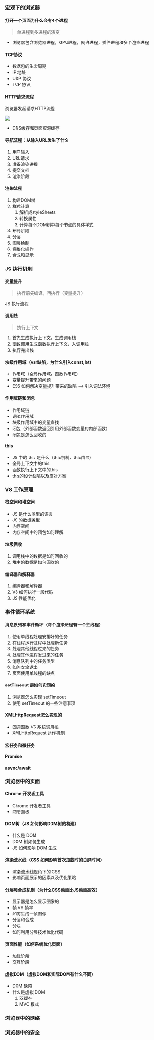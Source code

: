 ### 宏观下的浏览器

#### 打开一个页面为什么会有4个进程

> 单进程到多进程的演变

- 浏览器包含浏览器进程，GPU进程，网络进程，插件进程和多个渲染进程

#### TCP协议

- 数据包的生命周期
- IP 地址
- UDP 协议
- TCP 协议

#### HTTP请求流程

浏览器发起请求HTTP流程

![](D:\github_exercise\knowledge-graph\浏览器原理\images\http请求.webp)

- DNS缓存和页面资源缓存

#### 导航流程：从输入URL发生了什么

1. 用户输入
2. URL请求
3. 准备渲染进程
4. 提交文档
5. 渲染阶段

#### 渲染流程

1. 构建DOM树
2. 样式计算
   1. 解析成styleSheets
   2. 转换属性
   3. 计算每个DOM树中每个节点的具体样式
3. 布局阶段
4. 分层
5. 图层绘制
6. 栅格化操作
7. 合成和显示



### JS 执行机制

#### 变量提升

> 执行前先编译，再执行（变量提升）

JS 执行流程

#### 调用栈

> 执行上下文

1. 首先生成执行上下文，生成调用栈
2. 函数调用生成函数执行上下文，入调用栈
3. 执行完出栈

#### 块级作用域（var缺陷，为什么引入const,let)

- 作用域（全局作用域，函数作用域）
- 变量提升带来的问题
- ES6 如何解决变量提升带来的缺陷  --> 引入词法环境

#### 作用域链和闭包

- 作用域链
- 词法作用域
- 块级作用域中的变量查找
- 闭包（外部函数返回引用外部函数变量的内部函数）
- 闭包是怎么回收的

#### this

- JS 中的 this 是什么（this机制，this由来）
- 全局上下文中的this
- 函数执行上下文中的this
- this的设计缺陷以及应对方案

### V8 工作原理

#### 栈空间和堆空间

- JS 是什么类型的语言
- JS 的数据类型
- 内存空间
- 内存空间中的闭包如何理解

#### 垃圾回收

1. 调用栈中的数据是如何回收的
2. 堆中的数据是如何回收的

#### 编译器和解释器

1. 编译器和解释器
2. V8 如何执行一段代码
3. JS 性能优化

### 事件循环系统

#### 消息队列和事件循环（每个渲染进程有一个主线程）

1. 使用单线程处理安排好的任务
2. 在线程运行过程中处理新任务
3. 处理其他线程过来的任务
4. 处理其他进程发过来的任务
5. 消息队列中的任务类型
6. 如何安全退出
7. 页面使用单线程的缺点

#### setTimeout 是如何实现的

1. 浏览器怎么实现 setTimeout
2. 使用 setTimeout 的一些注意事项

#### XMLHttpRequest怎么实现的

- 回调函数 VS 系统调用栈
- XMLHttpRequest 运作机制

#### 宏任务和微任务

#### Promise

#### async/await

### 浏览器中的页面

#### Chrome 开发者工具

- Chrome 开发者工具
- 网络面板

#### DOM树（JS 如何影响DOM树的构建）

- 什么是 DOM
- DOM 树如何生成
- JS 如何影响 DOM 生成

#### 渲染流水线（CSS 如何影响首次加载时的白屏时间）

- 渲染流水线视角下的 CSS
- 影响页面展示的因素以及优化策略

#### 分层和合成机制（为什么CSS动画比JS动画高效）

- 显示器是怎么显示图像的
- 帧 VS 帧率
- 如何生成一帧图像
- 分层和合成
- 分块
- 如何利用分层技术优化代码

#### 页面性能（如何系统优化页面）

- 加载阶段
- 交互阶段

#### 虚拟DOM（虚拟DOM和实际DOM有什么不同）

- DOM 缺陷
- 什么是虚拟 DOM
  1. 双缓存
  2. MVC 模式

### 浏览器中的网络

### 浏览器中的安全



